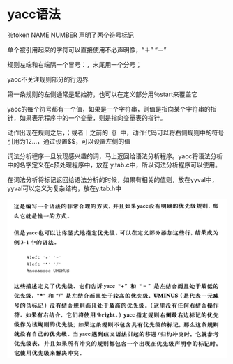 # yacc语法

％token NAME NUMBER   声明了两个符号标记

单个被引用起来的字符可以直接使用不必声明像，“＋”  “－”

规则左端和右端隔一个冒号：，末尾用一个分号；

yacc不关注规则部分的行边界

第一条规则的左侧通常是起始符，也可以在定义部分用％start来覆盖它

yacc的每个符号都有一个值，如果是一个字符串，则值是指向某个字符串的指针，如果表示程序中的一个变量，则是指向变量表的指针。

动作出现在规则之后，；或者｜之前的｛｝中，动作代码可以将右侧规则中的符号引用为$1$2...，通过设置$$，可以设置左侧的值

词法分析程序一旦发现感兴趣的词，马上返回给语法分析程序。yacc将语法分析中的名字定义在c预处理程序中，放在 y.tab.c中，所以词法分析程序可以使用。

在词法分析将标记返回给语法分析的时候，如果有相关的值则，放在yyval中，yyval可以定义为复杂结构，放在y.tab.h中

![](/assets/importyacc.png)

